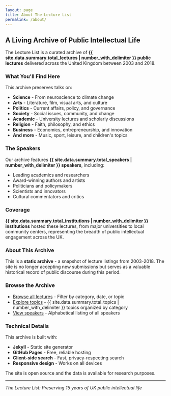 ```yaml
---
layout: page
title: About The Lecture List
permalink: /about/
---
```


## A Living Archive of Public Intellectual Life

The Lecture List is a curated archive of **{{ site.data.summary.total_lectures | number_with_delimiter }} public lectures** delivered across the United Kingdom between 2003 and 2018.

### What You'll Find Here

This archive preserves talks on:

- **Science** - From neuroscience to climate change
- **Arts** - Literature, film, visual arts, and culture
- **Politics** - Current affairs, policy, and governance  
- **Society** - Social issues, community, and change
- **Academic** - University lectures and scholarly discussions
- **Religion** - Faith, philosophy, and ethics
- **Business** - Economics, entrepreneurship, and innovation
- **And more** - Music, sport, leisure, and children's topics

### The Speakers

Our archive features **{{ site.data.summary.total_speakers | number_with_delimiter }} speakers**, including:

- Leading academics and researchers
- Award-winning authors and artists
- Politicians and policymakers
- Scientists and innovators
- Cultural commentators and critics

### Coverage

**{{ site.data.summary.total_institutions | number_with_delimiter }} institutions** hosted these lectures, from major universities to local community centers, representing the breadth of public intellectual engagement across the UK.

### About This Archive

This is a **static archive** - a snapshot of lecture listings from 2003-2018. The site is no longer accepting new submissions but serves as a valuable historical record of public discourse during this period.

### Browse the Archive

- [Browse all lectures](/browse/) - Filter by category, date, or topic
- [Explore topics](/topics/) - {{ site.data.summary.total_topics | number_with_delimiter }} topics organized by category
- [View speakers](/speakers/) - Alphabetical listing of all speakers

### Technical Details

This archive is built with:
- **Jekyll** - Static site generator
- **GitHub Pages** - Free, reliable hosting
- **Client-side search** - Fast, privacy-respecting search
- **Responsive design** - Works on all devices

The site is open source and the data is available for research purposes.

---

*The Lecture List: Preserving 15 years of UK public intellectual life*

